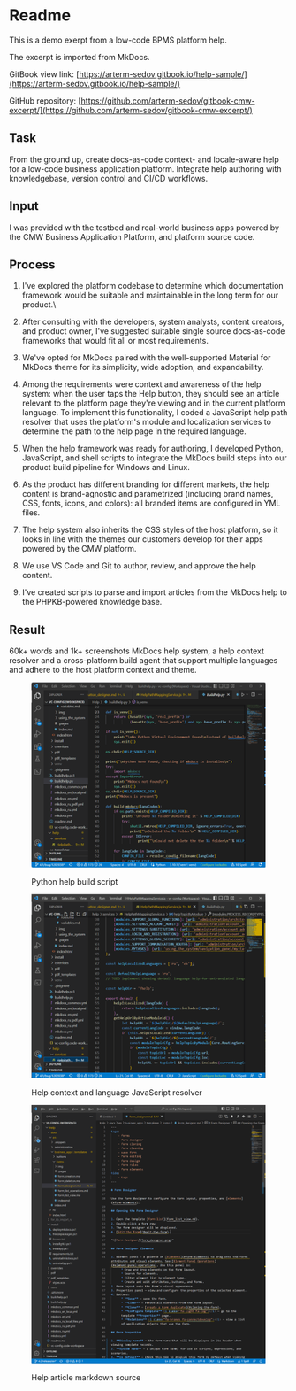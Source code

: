 # Readme

This is a demo exerpt from a low-code BPMS platform help.

The excerpt is imported from MkDocs.

GitBook view link: [https://arterm-sedov.gitbook.io/help-sample/](https://arterm-sedov.gitbook.io/help-sample/)

GitHub repository: [https://github.com/arterm-sedov/gitbook-cmw-excerpt/](https://github.com/arterm-sedov/gitbook-cmw-excerpt/)

## Task&#x20;

From the ground up, create docs-as-code context- and locale-aware help for a low-code business application platform. Integrate help authoring with knowledgebase, version control and CI/CD workflows.

## Input

I was provided with the testbed and real-world business apps powered by the CMW Business Application Platform, and platform source code.

## Process

1. I've explored the platform codebase to determine which documentation framework would be suitable and maintainable in the long term for our product.\

2. After consulting with the developers, system analysts, content creators, and product owner, I've suggested suitable single source docs-as-code frameworks that would fit all or most requirements.
3. We've opted for MkDocs paired with the well-supported Material for MkDocs theme for its simplicity, wide adoption, and expandability.
4. Among the requirements were context and awareness of the help system: when the user taps the Help button, they should see an article relevant to the platform page they're viewing and in the current platform language. To implement this functionality, I coded a JavaScript help path resolver that uses the platform's module and localization services to determine the path to the help page in the required language.
5. When the help framework was ready for authoring, I developed Python, JavaScript, and shell scripts to integrate the MkDocs build steps into our product build pipeline for Windows and Linux.
6. As the product has different branding for different markets, the help content is brand-agnostic and parametrized (including brand names, CSS, fonts, icons, and colors): all branded items are configured in YML files.
7. The help system also inherits the CSS styles of the host platform, so it looks in line with the themes our customers develop for their apps powered by the CMW platform.&#x20;
8. We use VS Code and Git to author, review, and approve the help content.
9. I've created scripts to parse and import articles from the MkDocs help to the PHPKB-powered knowledge base.

## Result

60k+ words and 1k+ screenshots MkDocs help system, a help context resolver and a cross-platform build agent that support multiple languages and adhere to the host platform context and theme.

<figure><img src=".gitbook/assets/2023-07-16_17h10_47 (1).png" alt=""><figcaption><p>Python help build script</p></figcaption></figure>

<figure><img src=".gitbook/assets/2023-07-16_17h13_50.png" alt=""><figcaption><p>Help context and language JavaScript resolver</p></figcaption></figure>

<figure><img src=".gitbook/assets/2023-07-16_17h15_03.png" alt=""><figcaption><p>Help article markdown source</p></figcaption></figure>

